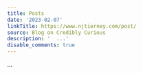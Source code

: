 ```yaml
---
title: Posts
date: '2023-02-07'
linkTitle: https://www.njtierney.com/post/
source: Blog on Credibly Curious
description: '  ...'
disable_comments: true
---
```

  ...